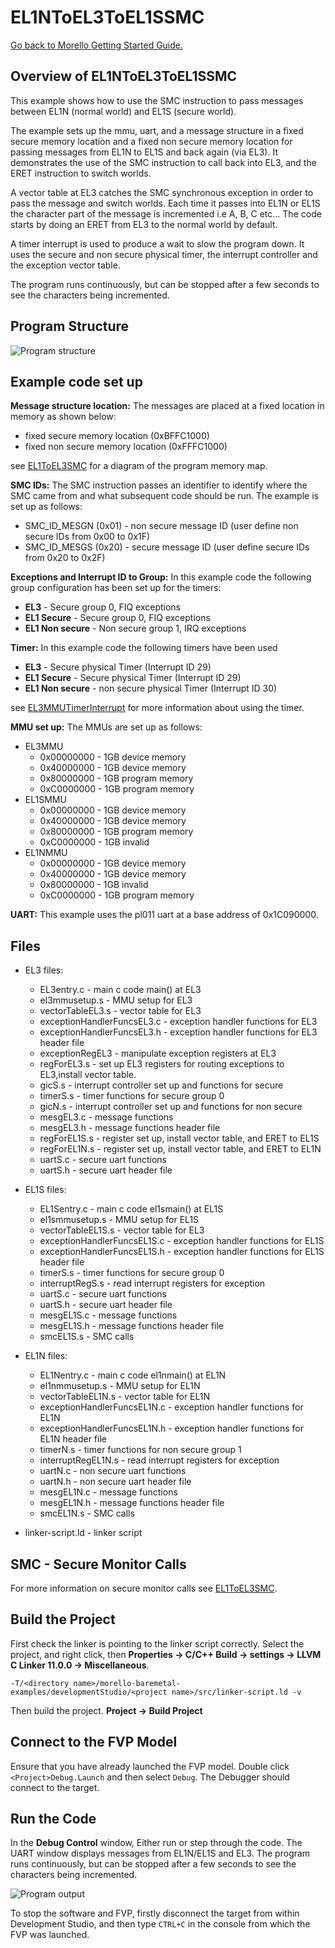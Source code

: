 # EL1NToEL3ToEL1SSMC

 [Go back to Morello Getting Started Guide.](./../../../../morello-getting-started.md)

## Overview of EL1NToEL3ToEL1SSMC

This example shows how to use the SMC instruction to pass messages between EL1N (normal world) and EL1S (secure world). 

The example sets up the mmu, uart, and a message structure in a fixed secure memory location and a fixed non secure memory location for passing messages from EL1N to EL1S and back again (via EL3). It demonstrates the use of the SMC instruction to call back into EL3, and the ERET instruction to switch worlds. 

A vector table at EL3 catches the SMC synchronous exception in order to pass the message and switch worlds. Each time it passes into EL1N or EL1S the character part of the message is incremented i.e A, B, C etc... The code starts by doing an ERET from EL3 to the normal world by default.

A timer interrupt is used to produce a wait to slow the program down. It uses the secure and non secure physical timer, the interrupt controller and the exception vector table.

The program runs continuously, but can be stopped after a few seconds to see the characters being incremented.

## Program Structure

![Program structure](./EL1NToEL3ToEL1SSMC.gif)


## Example code set up

**Message structure location:** The messages are placed at a fixed location in memory as shown below:

* fixed secure memory location (0xBFFC1000) 
* fixed non secure memory location (0xFFFC1000)

see [EL1ToEL3SMC](./../EL1ToEL3SMC/EL1ToEL3SMC.md) for a diagram of the program memory map.


**SMC IDs:** The SMC instruction passes an identifier to identify where the SMC came from and what subsequent code should be run. The example is set up as follows:

* SMC_ID_MESGN (0x01) - non secure message ID (user define non secure IDs from 0x00 to 0x1F)
* SMC_ID_MESGS (0x20) - secure message ID (user define secure IDs from 0x20 to 0x2F)

**Exceptions and Interrupt ID to Group:** In this example code the following group configuration has been set up for the timers:

* **EL3** - Secure group 0, FIQ exceptions
* **EL1 Secure** - Secure group 0, FIQ exceptions
* **EL1 Non secure** - Non secure group 1, IRQ exceptions

**Timer:** In this example code the following timers have been used
* **EL3** - Secure physical Timer (Interrupt ID 29)
* **EL1 Secure** - Secure physical Timer (Interrupt ID 29)
* **EL1 Non secure** - non secure physical Timer (Interrupt ID 30)

see [EL3MMUTimerInterrupt](./../EL3MMUTimerInterrupt/EL3MMUTimerInterrupt.md) for more information about using the timer.

**MMU set up:**
The MMUs are set up as follows:
* EL3MMU
    *  0x00000000 - 1GB device memory
    *  0x40000000 - 1GB device memory
    *  0x80000000 - 1GB program memory
    *  0xC0000000 - 1GB program memory
* EL1SMMU
    *  0x00000000 - 1GB device memory
    *  0x40000000 - 1GB device memory
    *  0x80000000 - 1GB program memory
    *  0xC0000000 - 1GB invalid
* EL1NMMU
    *  0x00000000 - 1GB device memory
    *  0x40000000 - 1GB device memory
    *  0x80000000 - 1GB invalid
    *  0xC0000000 - 1GB program memory

**UART:** This example uses  the pl011 uart at a base address of 0x1C090000.

## Files

* EL3 files:
    * EL3entry.c - main c code main() at EL3
    * el3mmusetup.s - MMU setup for EL3
    * vectorTableEL3.s - vector table for EL3
    * exceptionHandlerFuncsEL3.c - exception handler functions for EL3
    * exceptionHandlerFuncsEL3.h - exception handler functions for EL3 header file
    * exceptionRegEL3 - manipulate exception registers at EL3 
    * regForEL3.s - set up EL3 registers for routing exceptions to EL3,install vector table.
    * gicS.s - interrupt controller set up and functions for secure
    * timerS.s - timer functions for secure group 0
    * gicN.s - interrupt controller set up and functions for non secure
    * mesgEL3.c - message functions
    * mesgEL3.h - message functions header file
    * regForEL1S.s - register set up, install vector table, and ERET to EL1S
    * regForEL1N.s - register set up, install vector table, and ERET to EL1N
    * uartS.c - secure uart functions
    * uartS.h - secure uart header file
* EL1S files:
    * EL1Sentry.c - main c code el1smain() at EL1S
    * el1smmusetup.s - MMU setup for EL1S
    * vectorTableEL1S.s - vector table for EL3
    * exceptionHandlerFuncsEL1S.c - exception handler functions for EL1S
    * exceptionHandlerFuncsEL1S.h - exception handler functions for EL1S header file
    * timerS.s - timer functions for secure group 0
    * interruptRegS.s - read interrupt registers for exception
    * uartS.c - secure uart functions
    * uartS.h - secure uart header file
    * mesgEL1S.c - message functions
    * mesgEL1S.h - message functions header file
    * smcEL1S.s - SMC calls

* EL1N files:
    * EL1Nentry.c - main c code el1nmain() at EL1N
    * el1nmmusetup.s - MMU setup for EL1N
    * vectorTableEL1N.s - vector table for EL1N
    * exceptionHandlerFuncsEL1N.c - exception handler functions for EL1N
    * exceptionHandlerFuncsEL1N.h - exception handler functions for EL1N header file
    * timerN.s - timer functions for non secure group 1
    * interruptRegEL1N.s - read interrupt registers for exception
    * uartN.c - non secure uart functions
    * uartN.h - non secure uart header file
    * mesgEL1N.c - message functions
    * mesgEL1N.h - message functions header file
    * smcEL1N.s - SMC calls

* linker-script.ld - linker script

## SMC - Secure Monitor Calls

For more information on secure monitor calls see [EL1ToEL3SMC](./../EL1ToEL3SMC/EL1ToEL3SMC.md).

## Build the Project
First check the linker is pointing to the linker script correctly. Select the project, and right click, then **Properties -> C/C++ Build -> settings -> LLVM C Linker 11.0.0 -> Miscellaneous**.

```
-T/<directory name>/morello-baremetal-examples/developmentStudio/<project name>/src/linker-script.ld -v
```
Then build the project. **Project -> Build Project**

## Connect to the FVP Model
Ensure that you have already launched the FVP model. Double click `<Project>Debug.Launch` and then select `Debug`. The Debugger should connect to the target. 

## Run the Code
In the **Debug Control** window, Either run or step through the code. The UART window displays messages from EL1N/EL1S and EL3. The program runs continuously, but can be stopped after a few seconds to see the characters being incremented.

![Program output](./EL1NToEL3ToEL1SSMC.png)

To stop the software and FVP, firstly disconnect the target from within Development Studio, and then type `CTRL+C` in the console from which the FVP was launched.


